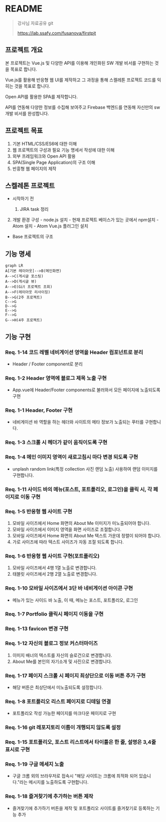 # README

>강사님 자료공유 git
>
>https://lab.ssafy.com/fusanova/firstpjt



## 프로젝트 개요

 본 프로젝트는 Vue.js 및 다양한 API를 이용해 개인화된 SW 개발 비서를 구현하는 것을 목표로 합니다.

 Vue.js를 활용해 반응형 웹 UI를 제작하고 그 과정을 통해 스켈레톤 프로젝트 코드를 익히는 것을 목표로 합니다.

 Open API를 활용한 SPA를 제작합니다.

 API를 연동해 다양한 정보를 수집해 보여주고 Firebase 백엔드를 연동해 자신만의 sw 개발 비서를 완성합니다.



## 프로젝트 목표

1. 기본 HTML/CSS/ES6에 대한 이해
2. 웹 프로젝트의 구성과 필요 기능 명세서 작성에 대한 이해
3. 외부 프레임워크와 Open API 활용
4.  SPA(Single Page Application)의 구조 이해
5. 반흥형 웹 페이지의 제작



## 스켈레톤 프로젝트

- 시작하기 전

    1. JIRA task 정리
2. 개발 환경 구성
       - node.js 설치
       - 현재 프로젝트 베이스가 있는 곳에서 npm설치
       - Atom 설치
       - Atom Vue.js 플러그인 설치
- Base 프로젝트의 구조



## 기능 명세

```mermaid
graph LR
A[기본 레이아웃]-->B(메인화면)
A-->C(게시글 포스팅)
A-->D(게시글 뷰)
A-->E(Git 프로젝트 조회)
A-->F(레이아웃 리사이징)
B-->G(2주 프로젝트)
C-->G
D-->G
E-->G
F-->G
G-->H(4주 프로젝트)
```





## 기능 구현

### Req. 1-14 코드 레벨 네비게이션 영역을 Header 컴포넌트로 분리

- Header / Footer component로 분리



### Req. 1-2 Header 영역에 블로그 제목 노출 구현

- App.vue에 Header/Footer components로 불러와서 모든 페이지에 노출되도록 구현



### Req. 1-1 Header, Footer 구현

- 네비게이션 바 역할을 하는 헤더와 사이트의 메타 정보가 노출되는 푸터를 구현합니다.



### Req. 1-3 스크롤 시 헤더가 같이 움직이도록 구현



### Req. 1-4 메인 이미지 영역이 새로고침시 마다 변경 되도록 구현

- unplash random link(특정 collection 사진 랜덤 노출) 사용하여 랜덤 이미지를 구현합니다.

  

### Req. 1-11 사이드 바의 메뉴(포스트, 포트폴리오, 로그인)을 클릭 시, 각 페이지로 이동 구현



### Req. 1-5 반응형 웹 사이트 구현

1. 모바일 사이즈에서 Home 화면의 About Me 이미지가 미노출되어야 합니다.
2. 모바일 사이즈에서 이미지 영역을 화면 사이즈로 조절합니다.
3. 모바일 사이즈에서 Home 화면의 About Me 텍스트 가운데 정렬이 되어야 합니다.
4. 가로 사이즈에 따라 텍스트 사이즈가 자동 조절 되도록 합니다.



### Req. 1-6 반응형 웹 사이트 구현(포트폴리오)

1. 모바일 사이즈에서 4행 1열 노출로 변경합니다.
2. 태블릿 사이즈에서 2행 2열 노출로 변경합니다.



### Req. 1-10 모바일 사이즈에서 3단 바 네비게이션 아이콘 구현

- 메뉴가 있는 사이드 바 노출, 이 때, 메뉴는 포스트, 포트폴리오, 로그인



### Req. 1-7 Portfolio 클릭시 페이지 이동을 구현



### Req. 1-13 favicon 변경 구현



### Req. 1-12 자신의 블로그 정보 커스터마이즈

1. 이미지 배너의 텍스트를 자신의 슬로건으로 변경합니다.
2. About Me를 본인의 자기소개 및 사진으로 변경합니다.



### Req. 1-17 페이지 스크롤 시 페이지 최상단으로 이동 버튼 추가 구현

- 해당 버튼은 최상단에서 미노출되도록 설정합니다.



### Req. 1-8 포트폴리오 리스트 페이지로 디테일 연결

- 포트폴리오 작성 가능한 페이지를 마크다운 페이지로 구현



### Req. 1-16 git 레포지토리 이름이 개행되지 않도록 설정



### Req. 1-15 포트폴리오, 포스트 리스트에서 타이틀은 한 줄, 설명은 3,4줄 표시로 구현



### Req. 1-19 구글 메세지 노출

- 구글 크롬 외의 브라우저로 접속시 "해당 사이트는 크롬에 최적화 되어 있습니다."라는 메시지를 노출하도록 구현합니다.



### Req. 1-18 즐겨찾기에 추가하는 버튼 제작

- 즐겨찾기에 추가하기 버튼을 제작 및 포트폴리오 사이트를 즐겨찾기로 등록하는 기능 추가





